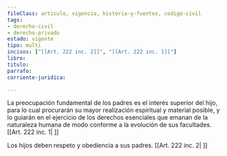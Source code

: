 ```yaml
---
fileClass: articulo, vigencia, historia-y-fuentes, codigo-civil
tags:
- derecho-civil
- derecho-privado
estado: vigente
tipo: multi
incisos: ["[[Art. 222 inc. 2]]", "[[Art. 222 inc. 1]]"]
libro:
titulo:
parrafo:
corriente-juridica:

---
```

La preocupación fundamental de los padres es el interés superior del hijo, para lo cual procurarán su mayor realización espiritual y material posible, y lo guiarán en el ejercicio de los derechos esenciales que emanan de la naturaleza humana de modo conforme a la evolución de sus facultades. [[Art. 222 inc. 1| ]]

Los hijos deben respeto y obediencia a sus padres. [[Art. 222 inc. 2| ]]